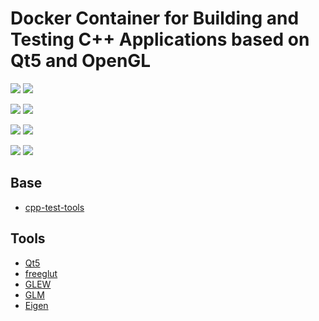 # Docker Container for Building and Testing C++ Applications based on Qt5 and OpenGL

[![](https://images.microbadger.com/badges/version/lyrahgames/graphics-environment.svg)](https://microbadger.com/images/lyrahgames/graphics-environment)
[![](https://images.microbadger.com/badges/commit/lyrahgames/graphics-environment.svg)](https://microbadger.com/images/lyrahgames/graphics-environment)

[![](https://img.shields.io/microbadger/image-size/lyrahgames/graphics-environment.svg?style=for-the-badge)](https://microbadger.com/images/lyrahgames/graphics-environment)
[![](https://img.shields.io/microbadger/layers/lyrahgames/graphics-environment.svg?style=for-the-badge)](https://microbadger.com/images/lyrahgames/graphics-environment)

[![](https://img.shields.io/docker/pulls/lyrahgames/graphics-environment.svg?style=for-the-badge)](https://hub.docker.com/r/lyrahgames/graphics-environment)
[![](https://img.shields.io/docker/stars/lyrahgames/graphics-environment.svg?style=for-the-badge)](https://hub.docker.com/r/lyrahgames/graphics-environment)

[![](https://img.shields.io/docker/automated/lyrahgames/graphics-environment.svg?style=for-the-badge)](https://github.com/lyrahgames/docker-graphics-environment.git)
[![](https://img.shields.io/github/last-commit/lyrahgames/docker-graphics-environment.svg?style=for-the-badge)](https://github.com/lyrahgames/docker-graphics-environment.git)

## Base
- [cpp-test-tools](https://github.com/lyrahgames/docker-cpp-test-tools)

## Tools
- [Qt5](https://www.qt.io/)
- [freeglut](http://freeglut.sourceforge.net/)
- [GLEW](http://glew.sourceforge.net/)
- [GLM](https://glm.g-truc.net/0.9.9/index.html)
- [Eigen](http://eigen.tuxfamily.org/index.php?title=Main_Page)